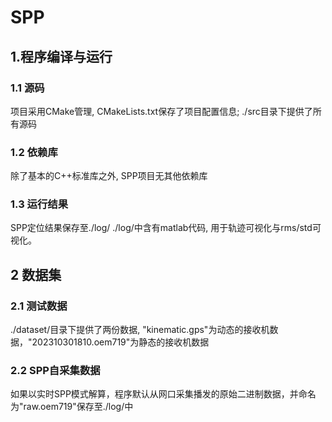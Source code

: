 # SPP

## 1.程序编译与运行

### 1.1 源码

项目采用CMake管理, CMakeLists.txt保存了项目配置信息;
./src目录下提供了所有源码

### 1.2 依赖库

除了基本的C++标准库之外, SPP项目无其他依赖库

### 1.3 运行结果

SPP定位结果保存至./log/
./log/中含有matlab代码, 用于轨迹可视化与rms/std可视化。

## 2 数据集

### 2.1 测试数据

./dataset/目录下提供了两份数据, "kinematic.gps"为动态的接收机数据，"202310301810.oem719"为静态的接收机数据

### 2.2 SPP自采集数据

如果以实时SPP模式解算，程序默认从网口采集播发的原始二进制数据，并命名为"raw.oem719"保存至./log/中

